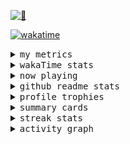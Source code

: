 [![🐙](https://hits.seeyoufarm.com/api/count/incr/badge.svg?url=https%3A%2F%2Fgithub.com%2Fktnkk%2Fhit-counter&count_bg=%23070707&title_bg=%23070707&icon=&icon_color=%23E7E7E7&title=visitors&edge_flat=true)](https://hits.seeyoufarm.com)

[![wakatime](https://wakatime.com/badge/user/43ee8060-219a-4cc8-b7a0-9a681ab5a8a7.svg)](https://wakatime.com/@43ee8060-219a-4cc8-b7a0-9a681ab5a8a7)

<details>
  <summary> <samp>my metrics</samp></summary>
  
  <br>
  
 ![🐳](https://github.com/kkhys/kkhys/blob/main/github-metrics.svg)
  
  ***
</details>

<details>
  <summary> <samp>wakaTime stats</samp></summary>
  
  <br>
  
<!--START_SECTION:waka-->
![Code Time](http://img.shields.io/badge/Code%20Time-2%2C017%20hrs%2027%20mins-blue)

**🐱 My GitHub Data** 

> 📦 4.9 MB Used in GitHub's Storage 
 > 
> 🏆 1,143 Contributions in the Year 2023
 > 
> 💼 Opted to Hire
 > 
> 📜 9 Public Repositories 
 > 
> 🔑 23 Private Repositories 
 > 
**I'm an Early 🐤** 

```text
🌞 Morning                4481 commits        ██████████░░░░░░░░░░░░░░░   38.06 % 
🌆 Daytime                2484 commits        █████░░░░░░░░░░░░░░░░░░░░   21.10 % 
🌃 Evening                3596 commits        ████████░░░░░░░░░░░░░░░░░   30.54 % 
🌙 Night                  1212 commits        ███░░░░░░░░░░░░░░░░░░░░░░   10.29 % 
```
📅 **I'm Most Productive on Monday** 

```text
Monday                   1968 commits        ████░░░░░░░░░░░░░░░░░░░░░   16.72 % 
Tuesday                  1774 commits        ████░░░░░░░░░░░░░░░░░░░░░   15.07 % 
Wednesday                1785 commits        ████░░░░░░░░░░░░░░░░░░░░░   15.16 % 
Thursday                 1649 commits        ████░░░░░░░░░░░░░░░░░░░░░   14.01 % 
Friday                   1656 commits        ████░░░░░░░░░░░░░░░░░░░░░   14.07 % 
Saturday                 1454 commits        ███░░░░░░░░░░░░░░░░░░░░░░   12.35 % 
Sunday                   1487 commits        ███░░░░░░░░░░░░░░░░░░░░░░   12.63 % 
```


📊 **This Week I Spent My Time On** 

```text
🕑︎ Time Zone: Asia/Tokyo

💬 Programming Languages: 
Other                    24 hrs 22 mins      ██████████████████░░░░░░░   72.73 % 
Java                     3 hrs 38 mins       ███░░░░░░░░░░░░░░░░░░░░░░   10.87 % 
TypeScript               1 hr 54 mins        █░░░░░░░░░░░░░░░░░░░░░░░░   05.70 % 
PlayMessages             54 mins             █░░░░░░░░░░░░░░░░░░░░░░░░   02.70 % 
HTML                     50 mins             █░░░░░░░░░░░░░░░░░░░░░░░░   02.52 % 

🔥 Editors: 
Chrome                   24 hrs 17 mins      ██████████████████░░░░░░░   72.48 % 
IntelliJ                 6 hrs 22 mins       █████░░░░░░░░░░░░░░░░░░░░   19.04 % 
WebStorm                 2 hrs 48 mins       ██░░░░░░░░░░░░░░░░░░░░░░░   08.39 % 
DataGrip                 1 min               ░░░░░░░░░░░░░░░░░░░░░░░░░   00.10 % 

💻 Operating System: 
Mac                      33 hrs 30 mins      █████████████████████████   100.00 % 
```


 Last Updated on 2023/11/28 18:36:54 UTC
<!--END_SECTION:waka-->
  
  ***
</details>


<details>
  <summary> <samp>now playing</samp></summary>
  
  <br>
 
 [![🐟](https://spotify-github-profile.vercel.app/api/view?uid=31ryofms4dnv7mrohhepo4c4zgqu&cover_image=true&theme=default&show_offline=false&background_color=121212&bar_color=53b14f&bar_color_cover=false)](https://open.spotify.com/user/31ryofms4dnv7mrohhepo4c4zgqu)
  
  ***
</details>

<details>
  <summary> <samp>github readme stats</samp></summary>
  
  <br>
  
 <p align="left"> 
  <img alt="🐠" src="https://github-readme-stats.vercel.app/api?username=kkhys&count_private=true&show_icons=true&theme=dark&include_all_commits=true" />
  <img alt="🐟" src="https://github-readme-stats.vercel.app/api/top-langs/?username=kkhys&layout=compact&theme=dark&langs_count=10&hide=HTML,CSS,SCSS" />
</p>
  
  ***
</details>

<details>
  <summary> <samp>profile trophies</samp></summary>
  
  <br>
  
  [![🐬](https://github-profile-trophy.vercel.app/?username=kkhys&rank=SECRET,SSS,SS,S,AAA,AA,A&theme=darkhub&row=1&margin-w=10&no-bg=true)](https://github.com/ryo-ma/github-profile-trophy)
  
  ***
</details>

<details>
  <summary> <samp>summary cards</samp></summary>
  
  <br>
  
  ![🐋](https://github-profile-summary-cards.vercel.app/api/cards/profile-details?username=kkhys&theme=github_dark)
  ![🦑](https://github-profile-summary-cards.vercel.app/api/cards/repos-per-language?username=kkhys&theme=github_dark)
  ![🦭](https://github-profile-summary-cards.vercel.app/api/cards/most-commit-language?username=kkhys&theme=github_dark)
  ![🦀](https://github-profile-summary-cards.vercel.app/api/cards/stats?username=kkhys&theme=github_dark)
  ![🦈](https://github-profile-summary-cards.vercel.app/api/cards/productive-time?username=kkhys&theme=github_dark)
  
  ***
</details>

<details>
  <summary> <samp>streak stats</samp></summary>
  
  <br>
  
  [![🐠](http://github-readme-streak-stats.herokuapp.com?user=kkhys&theme=dark)](https://git.io/streak-stats)
  
  ***
</details>

<details>
  <summary> <samp>activity graph</samp></summary>
  
  <br>
  
  [![🐡](https://github-readme-activity-graph.cyclic.app/graph?username=kkhys&theme=xcode)](https://github.com/ashutosh00710/github-readme-activity-graph)
  
  ***
</details>
